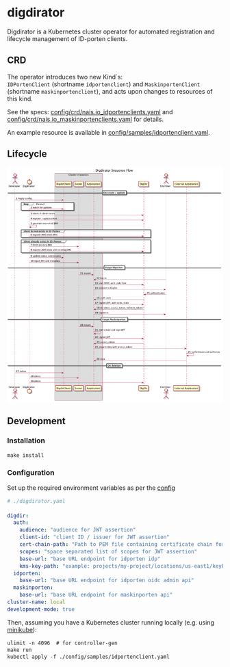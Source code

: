 # digdirator

Digdirator is a Kubernetes cluster operator for automated registration and lifecycle management of ID-porten clients.

## CRD

The operator introduces two new Kind´s:  
`IDPortenClient` (shortname `idportenclient`) and `MaskinportenClient` (shortname `maskinportenclient`), and acts upon changes to resources of this kind.

See the specs:
[config/crd/nais.io_idportenclients.yaml](config/crd/nais.io_idportenclients.yaml) and
[config/crd/nais.io_maskinportenclients.yaml](config/crd/nais.io_maskinportenclinets.yaml) for details.

An example resource is available in [config/samples/idportenclient.yaml](config/samples/idportenclient.yaml).

## Lifecycle

![overview][overview]

[overview]: ./docs/sequence.png "Sequence diagram"

## Development

### Installation

```shell script
make install
```

### Configuration

Set up the required environment variables as per the [config](./pkg/config/config.go) 

```yaml
# ./digdirator.yaml

digdir:
  auth:
    audience: "audience for JWT assertion"
    client-id: "client ID / issuer for JWT assertion"
    cert-chain-path: "Path to PEM file containing certificate chain for authenticating to DigDir."
    scopes: "space separated list of scopes for JWT assertion"
    base-url: "base URL endpoint for idporten idp"
    kms-key-path: "example: projects/my-project/locations/us-east1/keyRings/my-key-ring/cryptoKeys/my-key/cryptoKeyVersions/123"
  idporten:
    base-url: "base URL endpoint for idporten oidc admin api"
  maskinporten:
    base-url: "base URL endpoint for maskinporten api"
cluster-name: local
development-mode: true
```

Then, assuming you have a Kubernetes cluster running locally (e.g. using [minikube](https://github.com/kubernetes/minikube)):

```shell script
ulimit -n 4096  # for controller-gen
make run
kubectl apply -f ./config/samples/idportenclient.yaml
```
